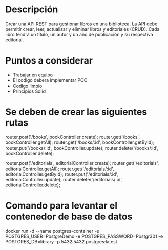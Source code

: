 
# Descripción
Crear una API REST para gestionar libros en una biblioteca. La API debe permitir crear, leer, actualizar y eliminar libros y editoriales (CRUD). Cada libro tendrá un título, un autor y un año de publicación y su respectiva editorial.

# Puntos a considerar
* Trabajar en equipo
* El codigo debera implementar POO
* Codigo limpio
* Principios Solid

# Se deben de crear las siguientes rutas
router.post('/books', bookController.create);
router.get('/books', bookController.getAll);
router.get('/books/:id', bookController.getById);
router.put('/books/:id', bookController.update);
router.delete('/books/:id', bookController.delete);

router.post('/editorials', editorialController.create);
router.get('/editorials', editorialController.getAll);
router.get('/editorials/:id', editorialController.getById);
router.put('/editorials/:id', editorialController.update);
router.delete('/editorials/:id', editorialController.delete);

# Comando para levantar el contenedor de base de datos

docker run -d --name postgres-container -e POSTGRES_USER=PostgreDemo -e POSTGRES_PASSWORD=Postgr301 -e POSTGRES_DB=library -p 5432:5432 postgres:latest
